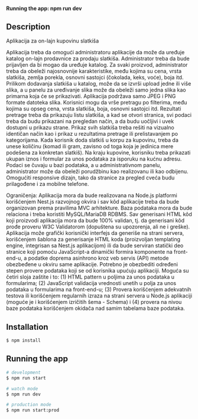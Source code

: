 
#### Running the app: npm run dev

## Description

Aplikacija za on-lajn kupovinu slatkiša

Aplikacija treba da omogući administratoru aplikacije da može da uređuje katalog on-lajn prodavnice za prodaju slatkiša. Administrator treba da bude prijavljen da bi mogao da uređuje katalog. Za svaki proizvod, administrator treba da obeleži najosnovnije karakteristike, među kojima su cena, vrsta slatkiša, zemlja porekla, osnovni sastojci (čokolada, keks, voće), boja itd. Prilikom dodavanja slatkiša u katalog, može da se izvrši upload jedne ili više slika, a u panelu za uređivanje slika može da obeleži samo jedna slika kao primarna koja će se prikazivati. Aplikacija podržava samo JPEG i PNG formate datoteka slika. Korisnici mogu da vrše pretragu po filterima, među kojima su opseg cena, vrsta slatkiša, boja, osnovni sastojci itd. Rezultati pretrage treba da prikazuju listu slatkiša, a kad se otvori stranica, svi podaci treba da budu prikazani na pregledan način, a da budu uočljivi i uvek dostupni u prikazu strane. Prikaz svih slatkiša treba rešiti na vizualno identičan način kao i prikaz u rezultatima pretrage ili prelistavanjem po kategorijama. Kada korisnik doda slatkiš u korpu za kupovinu, treba da unese količinu (komad ili gram, zavisno od toga koja je jedinica mere podešena za konkretan slatkiš). Na kraju kupovine, korisniku treba prikazati ukupan iznos i formular za unos podataka za isporuku na kućnu adresu. Podaci se čuvaju u bazi podataka, a u administrativnom panelu, administrator može da obeleži porudžbinu kao realizovanu ili kao odbijenu. Omogućiti responsive dizajn, tako da stranice za pregled cveća budu prilagođene i za mobilne telefone.

Ograničenja:
Aplikacija mora da bude realizovana na Node.js platformi korišćenjem Nest.js razvojnog okvira i sav kôd aplikacije treba da bude organizovan prema pravilima MVC arhitekture. Baza podataka mora da bude relaciona i treba koristiti MySQL/MariaDB RDBMS. Sav generisani HTML kôd koji proizvodi aplikacija mora da bude 100% validan, tj. da generisani kôd prođe proveru W3C Validatorom (dopuštena su upozorenja, ali ne i greške). Aplikacija može grafički korisnički interfejs da generiše na strani servera, korišćenjem šablona za generisanje HTML koda (proizvoljan templating engine, integrisan sa Nest.js aplikacijom) ili da bude serviran statički deo stranice koji pomoću JavaScript-a dinamički formira komponente na front-end-u, a podatke doprema asinhrono kroz veb servis (API) metode obezbeđene u okviru same aplikacije.
Potrebno je obezbediti određeni stepen provere podataka koji se od korisnika upućuju aplikaciji. Moguća su četiri sloja zaštite i to: (1) HTML pattern u poljima za unos podataka u formularima; (2) JavaScript validacija vrednosti unetih u polja za unos podataka u formularima na front-end-u; (3) Provera korišćenjem adekvatnih testova ili korišćenjem regularnih izraza na strani servera u Node.js aplikaciji (moguće je i korišćenjem izričitih šema - Schema) i (4) provera na nivou baze podataka korišćenjem okidača nad samim tabelama baze podataka.

## Installation

```bash
$ npm install
```

## Running the app

```bash
# development
$ npm run start

# watch mode
$ npm run dev

# production mode
$ npm run start:prod
```
